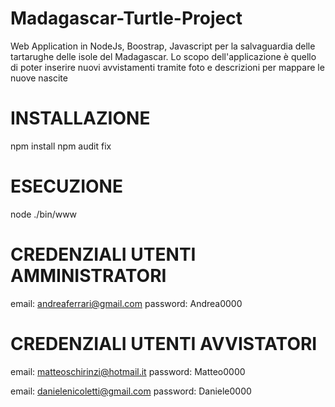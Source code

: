 # Madagascar-Turtle-Project
Web Application in NodeJs, Boostrap, Javascript per la salvaguardia delle tartarughe delle isole del Madagascar. Lo scopo dell'applicazione è quello di poter inserire nuovi avvistamenti tramite foto e descrizioni per mappare le nuove nascite

# INSTALLAZIONE
npm install
npm audit fix

# ESECUZIONE 
node ./bin/www



# CREDENZIALI UTENTI AMMINISTRATORI 

email: andreaferrari@gmail.com
password: Andrea0000

# CREDENZIALI UTENTI AVVISTATORI 

email: matteoschirinzi@hotmail.it
password: Matteo0000

email: danielenicoletti@gmail.com
password: Daniele0000

